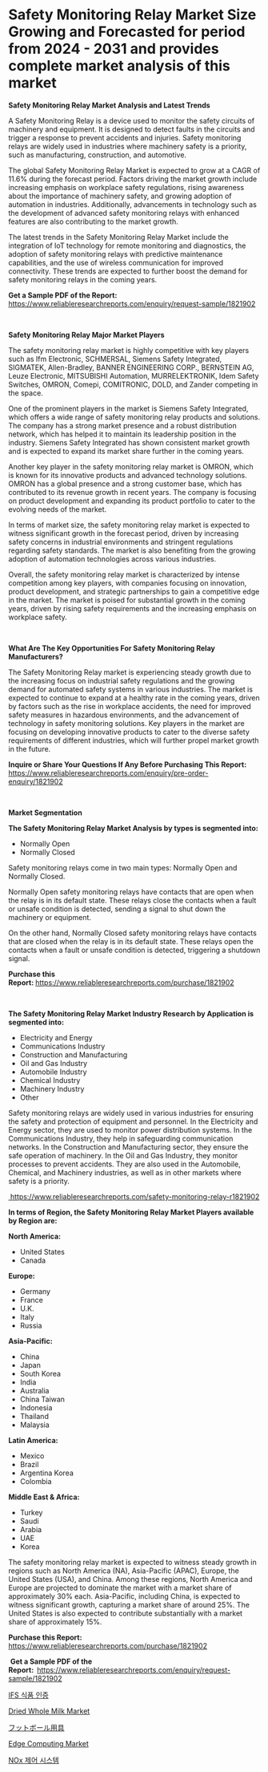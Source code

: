 <p><h1>Safety Monitoring Relay Market Size Growing and Forecasted for period from 2024 - 2031 and provides complete market analysis of this market</h1></p><p><strong>Safety Monitoring Relay Market Analysis and Latest Trends</strong></p>
<p><p>A Safety Monitoring Relay is a device used to monitor the safety circuits of machinery and equipment. It is designed to detect faults in the circuits and trigger a response to prevent accidents and injuries. Safety monitoring relays are widely used in industries where machinery safety is a priority, such as manufacturing, construction, and automotive.</p><p>The global Safety Monitoring Relay Market is expected to grow at a CAGR of 11.6% during the forecast period. Factors driving the market growth include increasing emphasis on workplace safety regulations, rising awareness about the importance of machinery safety, and growing adoption of automation in industries. Additionally, advancements in technology such as the development of advanced safety monitoring relays with enhanced features are also contributing to the market growth.</p><p>The latest trends in the Safety Monitoring Relay Market include the integration of IoT technology for remote monitoring and diagnostics, the adoption of safety monitoring relays with predictive maintenance capabilities, and the use of wireless communication for improved connectivity. These trends are expected to further boost the demand for safety monitoring relays in the coming years.</p></p>
<p><strong>Get a Sample PDF of the Report:&nbsp;</strong> <a href="https://www.reliableresearchreports.com/enquiry/request-sample/1821902">https://www.reliableresearchreports.com/enquiry/request-sample/1821902</a></p>
<p>&nbsp;</p>
<p><strong>Safety Monitoring Relay Major Market Players</strong></p>
<p><p>The safety monitoring relay market is highly competitive with key players such as Ifm Electronic, SCHMERSAL, Siemens Safety Integrated, SIGMATEK, Allen-Bradley, BANNER ENGINEERING CORP., BERNSTEIN AG, Leuze Electronic, MITSUBISHI Automation, MURRELEKTRONIK, Idem Safety Switches, OMRON, Comepi, COMITRONIC, DOLD, and Zander competing in the space.</p><p>One of the prominent players in the market is Siemens Safety Integrated, which offers a wide range of safety monitoring relay products and solutions. The company has a strong market presence and a robust distribution network, which has helped it to maintain its leadership position in the industry. Siemens Safety Integrated has shown consistent market growth and is expected to expand its market share further in the coming years.</p><p>Another key player in the safety monitoring relay market is OMRON, which is known for its innovative products and advanced technology solutions. OMRON has a global presence and a strong customer base, which has contributed to its revenue growth in recent years. The company is focusing on product development and expanding its product portfolio to cater to the evolving needs of the market.</p><p>In terms of market size, the safety monitoring relay market is expected to witness significant growth in the forecast period, driven by increasing safety concerns in industrial environments and stringent regulations regarding safety standards. The market is also benefiting from the growing adoption of automation technologies across various industries.</p><p>Overall, the safety monitoring relay market is characterized by intense competition among key players, with companies focusing on innovation, product development, and strategic partnerships to gain a competitive edge in the market. The market is poised for substantial growth in the coming years, driven by rising safety requirements and the increasing emphasis on workplace safety.</p></p>
<p>&nbsp;</p>
<p><strong>What Are The Key Opportunities For Safety Monitoring Relay Manufacturers?</strong></p>
<p><p>The Safety Monitoring Relay market is experiencing steady growth due to the increasing focus on industrial safety regulations and the growing demand for automated safety systems in various industries. The market is expected to continue to expand at a healthy rate in the coming years, driven by factors such as the rise in workplace accidents, the need for improved safety measures in hazardous environments, and the advancement of technology in safety monitoring solutions. Key players in the market are focusing on developing innovative products to cater to the diverse safety requirements of different industries, which will further propel market growth in the future.</p></p>
<p><strong>Inquire or Share Your Questions If Any Before Purchasing This Report:</strong> <a href="https://www.reliableresearchreports.com/enquiry/pre-order-enquiry/1821902">https://www.reliableresearchreports.com/enquiry/pre-order-enquiry/1821902</a></p>
<p>&nbsp;</p>
<p><strong>Market Segmentation</strong></p>
<p><strong>The Safety Monitoring Relay Market Analysis by types is segmented into:</strong></p>
<p><ul><li>Normally Open</li><li>Normally Closed</li></ul></p>
<p><p>Safety monitoring relays come in two main types: Normally Open and Normally Closed. </p><p>Normally Open safety monitoring relays have contacts that are open when the relay is in its default state. These relays close the contacts when a fault or unsafe condition is detected, sending a signal to shut down the machinery or equipment.</p><p>On the other hand, Normally Closed safety monitoring relays have contacts that are closed when the relay is in its default state. These relays open the contacts when a fault or unsafe condition is detected, triggering a shutdown signal.</p></p>
<p><strong>Purchase this Report:&nbsp;</strong><a href="https://www.reliableresearchreports.com/purchase/1821902">https://www.reliableresearchreports.com/purchase/1821902</a></p>
<p>&nbsp;</p>
<p><strong>The Safety Monitoring Relay Market Industry Research by Application is segmented into:</strong></p>
<p><ul><li>Electricity and Energy</li><li>Communications Industry</li><li>Construction and Manufacturing</li><li>Oil and Gas Industry</li><li>Automobile Industry</li><li>Chemical Industry</li><li>Machinery Industry</li><li>Other</li></ul></p>
<p><p>Safety monitoring relays are widely used in various industries for ensuring the safety and protection of equipment and personnel. In the Electricity and Energy sector, they are used to monitor power distribution systems. In the Communications Industry, they help in safeguarding communication networks. In the Construction and Manufacturing sector, they ensure the safe operation of machinery. In the Oil and Gas Industry, they monitor processes to prevent accidents. They are also used in the Automobile, Chemical, and Machinery industries, as well as in other markets where safety is a priority.</p></p>
<p><a href="https://www.reliableresearchreports.com/safety-monitoring-relay-r1821902">&nbsp;https://www.reliableresearchreports.com/safety-monitoring-relay-r1821902</a></p>
<p><strong>In terms of Region, the Safety Monitoring Relay Market Players available by Region are:</strong></p>
<p>
    <p> <strong> North America: </strong>
        <ul>
            <li>United States</li>
            <li>Canada</li>
        </ul>
        </p> 
    <p> <strong> Europe: </strong>
        <ul>
            <li>Germany</li>
            <li>France</li>
            <li>U.K.</li>
            <li>Italy</li>
            <li>Russia</li>
        </ul>
        </p> 
    <p> <strong> Asia-Pacific: </strong>
        <ul>
            <li>China</li>
            <li>Japan</li>
            <li>South Korea</li>
            <li>India</li>
            <li>Australia</li>
            <li>China Taiwan</li>
            <li>Indonesia</li>
            <li>Thailand</li>
            <li>Malaysia</li>
        </ul>
        </p> 
    <p> <strong> Latin America: </strong>
        <ul>
            <li>Mexico</li>
            <li>Brazil</li>
            <li>Argentina Korea</li>
            <li>Colombia</li>
        </ul>
        </p> 
    <p> <strong> Middle East & Africa: </strong>
        <ul>
            <li>Turkey</li>
            <li>Saudi</li>
            <li>Arabia</li>
            <li>UAE</li>
            <li>Korea</li>
        </ul>
    </p>
    </p>
<p><p>The safety monitoring relay market is expected to witness steady growth in regions such as North America (NA), Asia-Pacific (APAC), Europe, the United States (USA), and China. Among these regions, North America and Europe are projected to dominate the market with a market share of approximately 30% each. Asia-Pacific, including China, is expected to witness significant growth, capturing a market share of around 25%. The United States is also expected to contribute substantially with a market share of approximately 15%.</p></p>
<p><strong>Purchase this Report: </strong><a href="https://www.reliableresearchreports.com/purchase/1821902">https://www.reliableresearchreports.com/purchase/1821902</a></p>
<p>&nbsp;<strong>Get a Sample PDF of the Report:&nbsp;&nbsp;</strong><a href="https://www.reliableresearchreports.com/enquiry/request-sample/1821902">https://www.reliableresearchreports.com/enquiry/request-sample/1821902</a></p>
<p><strong></strong></p>
<p><p><a href="https://medium.com/@juracy1980/ifs-%EC%8B%9D%ED%92%88-%EC%9D%B8%EC%A6%9D-%EC%8B%9C%EC%9E%A5-2031%EB%85%84%EA%B9%8C%EC%A7%80%EC%9D%98-%EB%8F%99%ED%96%A5-%EC%98%88%EC%B8%A1-%EB%B0%8F-%EA%B2%BD%EC%9F%81-%EB%B6%84%EC%84%9D-700a5f0f1c16">IFS 식품 인증</a></p><p><a href="https://www.linkedin.com/pulse/dried-whole-milk-market-insight-trends-growth-forecasted-from-xvnvc?trackingId=7Z5jRIP9Bzme5OgD8fgDtA%3D%3D">Dried Whole Milk Market</a></p><p><a href="https://medium.com/@lucasrandall2020/%E3%83%95%E3%83%83%E3%83%88%E3%83%9C%E3%83%BC%E3%83%AB%E7%94%A8%E5%85%B7%E5%B8%82%E5%A0%B4%E3%82%B7%E3%82%A7%E3%82%A2%E3%81%AE%E9%80%B2%E5%8C%96%E3%81%A8%E5%B8%82%E5%A0%B4%E6%88%90%E9%95%B7%E3%83%88%E3%83%AC%E3%83%B3%E3%83%89-2024%E5%B9%B4%E3%81%8B%E3%82%892031%E5%B9%B4%E3%81%BE%E3%81%A7-9eb9ac26ff83">フットボール用具</a></p><p><a href="https://www.linkedin.com/pulse/edge-computing-market-furnishes-information-share-trends-growth-byq6c?trackingId=YPe6auf7IJPhzVjDpozyTA%3D%3D">Edge Computing Market</a></p><p><a href="https://medium.com/@leeusso5656/nox-control-systems-%EC%8B%9C%EC%9E%A5-%EB%B6%84%EC%84%9D-%EA%B7%B8-cagr-%EC%8B%9C%EC%9E%A5-%EC%84%B8%EB%B6%84%ED%99%94-%EB%B0%8F-%EA%B8%80%EB%A1%9C%EB%B2%8C-%EC%82%B0%EC%97%85-%EA%B0%9C%EC%9A%94-96d617565433">NOx 제어 시스템</a></p></p>